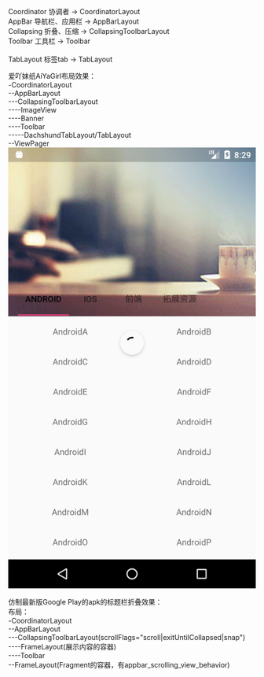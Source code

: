 Coordinator 协调者         -> CoordinatorLayout <br>
AppBar      导航栏、应用栏 -> AppBarLayout<br>
Collapsing  折叠、压缩     -> CollapsingToolbarLayout<br>
Toolbar     工具栏         -> Toolbar <br>   
TabLayout   标签tab        -> TabLayout <br>


爱吖妹纸AiYaGirl布局效果：<br>
-CoordinatorLayout<br>
--AppBarLayout<br>
---CollapsingToolbarLayout<br>
----ImageView<br>
----Banner<br>
----Toolbar<br>
-----DachshundTabLayout/TabLayout<br>
--ViewPager<br>
![](https://github.com/jihymood/newMyApplication/blob/master/screenshot/Screenshot_1498897756.png)

 
仿制最新版Google Play的apk的标题栏折叠效果：<br>
布局：<br>
-CoordinatorLayout<br>
--AppBarLayout<br>
---CollapsingToolbarLayout(scrollFlags="scroll|exitUntilCollapsed|snap")<br>
----FrameLayout(展示内容的容器)<br>
----Toolbar<br>
--FrameLayout(Fragment的容器，有appbar_scrolling_view_behavior)<br>
